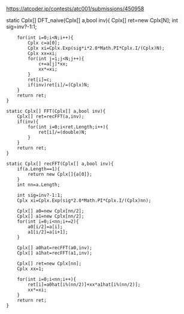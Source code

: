 https://atcoder.jp/contests/atc001/submissions/450958

static Cplx[] DFT_naive(Cplx[] a,bool inv){
		Cplx[] ret=new Cplx[N];
		int sig=inv?-1:1;
		
		for(int i=0;i<N;i++){
			Cplx c=a[0];
			Cplx xi=Cplx.Exp(sig*i*2.0*Math.PI*Cplx.I/(Cplx)N);
			Cplx xx=xi;
			for(int j=1;j<N;j++){
				c+=a[j]*xx;
				xx*=xi;
			}
			ret[i]=c;
			if(inv)ret[i]/=(Cplx)N;
		}
		return ret;
	}
	
	static Cplx[] FFT(Cplx[] a,bool inv){
		Cplx[] ret=recFFT(a,inv);
		if(inv){
			for(int i=0;i<ret.Length;i++){
				ret[i]/=(double)N;
			}
		}
		return ret;
	}
	
	static Cplx[] recFFT(Cplx[] a,bool inv){
		if(a.Length==1){
			return new Cplx[]{a[0]};
		}
		int nn=a.Length;
		
		int sig=inv?-1:1;
		Cplx xi=Cplx.Exp(sig*2.0*Math.PI*Cplx.I/(Cplx)nn);
		
		Cplx[] a0=new Cplx[nn/2];
		Cplx[] a1=new Cplx[nn/2];
		for(int i=0;i<nn;i+=2){
			a0[i/2]=a[i];
			a1[i/2]=a[i+1];
		}
		
		Cplx[] a0hat=recFFT(a0,inv);
		Cplx[] a1hat=recFFT(a1,inv);
		
		Cplx[] ret=new Cplx[nn];
		Cplx xx=1;

		for(int i=0;i<nn;i++){
			ret[i]=a0hat[i%(nn/2)]+xx*a1hat[i%(nn/2)];
			xx*=xi;
		}
		return ret;
	}
